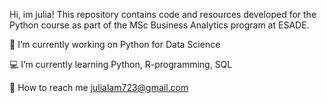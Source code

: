Hi, im julia! This repository contains code and resources developed for the Python course as part of the MSc Business Analytics program at ESADE.

🌱 I’m currently working on Python for Data Science

💻 I’m currently learning Python, R-programming, SQL

💌 How to reach me julialam723@gmail.com
